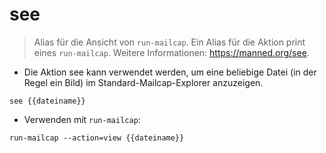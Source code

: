 # see

> Alias für die Ansicht von `run-mailcap`.
> Ein Alias für die Aktion print eines `run-mailcap`.
> Weitere Informationen: <https://manned.org/see>.

- Die Aktion see kann verwendet werden, um eine beliebige Datei (in der Regel ein Bild) im Standard-Mailcap-Explorer anzuzeigen.

`see {{dateiname}}`

- Verwenden mit `run-mailcap`:

`run-mailcap --action=view {{dateiname}}`
